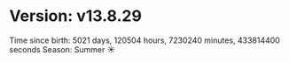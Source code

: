 # Version: v13.8.29
Time since birth: 5021 days, 120504 hours, 7230240 minutes, 433814400 seconds
Season: Summer ☀️
